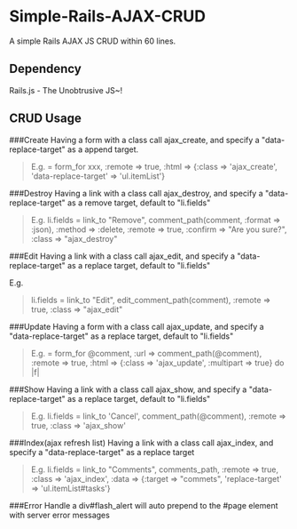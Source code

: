 Simple-Rails-AJAX-CRUD
======================

A simple Rails AJAX JS CRUD within 60 lines.

Dependency
----------
Rails.js - The Unobtrusive JS~!

CRUD Usage
----------

###Create
Having a form with a class call ajax_create, and specify a "data-replace-target" as a append target.

> E.g.
> = form_for xxx, :remote => true, :html => {:class => 'ajax_create', 'data-replace-target' => 'ul.itemList'}

###Destroy
Having a link with a class call ajax_destroy, and specify a "data-replace-target" as a remove target, default to "li.fields"

> E.g.
> li.fields
>   = link_to "Remove", comment_path(comment, :format => :json), :method => :delete, :remote => true, :confirm => "Are you sure?", :class => "ajax_destroy"

###Edit
Having a link with a class call ajax_edit, and specify a "data-replace-target" as a replace target, default to "li.fields"

E.g.
> li.fields
>   = link_to "Edit", edit_comment_path(comment), :remote => true, :class => "ajax_edit"

###Update
Having a form with a class call ajax_update, and specify a "data-replace-target" as a replace target, default to "li.fields"

> E.g.
> = form_for @comment, :url => comment_path(@comment), :remote => true, :html => {:class => 'ajax_update', :multipart => true} do |f|

###Show
Having a link with a class call ajax_show, and specify a "data-replace-target" as a replace target, default to "li.fields"

> E.g.
> li.fields
  = link_to 'Cancel', comment_path(@comment), :remote => true, :class => 'ajax_show'

###Index(ajax refresh list)
Having a link with a class call ajax_index, and specify a "data-replace-target" as a replace target

> E.g.
> li.fields
> = link_to "Comments", comments_path, :remote => true, :class => 'ajax_index', :data => {:target => "commets", 'replace-target' => 'ul.itemList#tasks'}

###Error Handle
a div#flash_alert will auto prepend to the #page element with server error messages
